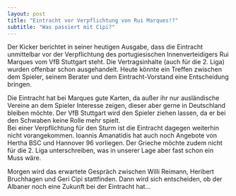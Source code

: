 ```yaml
---
layout: post
title: "Eintracht vor Verpflichtung von Rui Marques!?"
subtitle: "Was passiert mit Cipi?"
---
```


Der Kicker berichtet in seiner heutigen Ausgabe, dass die Eintracht unmittelbar vor der Verpflichtung des portugiesischen Innenverteidigers Rui Marques vom VfB Stuttgart steht. Die Vertragsinhalte (auch für die 2. Liga) wurden offenbar schon ausgehandelt. Heute könnte ein Treffen zwischen dem Spieler, seinem Berater und dem Eintracht-Vorstand eine Entscheidung bringen.

Die Eintracht hat bei Marques gute Karten, da außer ihr nur ausländische Vereine an dem Spieler Interesse zeigen, dieser aber gerne in Deutschland bleiben möchte. Der VfB Stuttgart wird den Spieler ziehen lassen, da er bei den Schwaben keine Rolle mehr spielt.  
Bei einer Verpflichtung für den Sturm ist die Eintracht dagegen weiterhin nicht vorangekommen. Ioannis Amanatidis hat auch noch Angebote von Hertha BSC und Hannover 96 vorliegen. Der Grieche möchte zudem nicht für die 2. Liga unterschreiben, was in unserer Lage aber fast schon ein Muss wäre.

Morgen wird das erwartete Gespräch zwischen Willi Reimann, Heribert Bruchhagen und Geri Cipi stattfinden. Dann wird sich entscheiden, ob der Albaner noch eine Zukunft bei der Eintracht hat...
